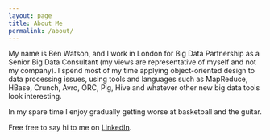 ```yaml
---
layout: page
title: About Me
permalink: /about/
---
```


My name is Ben Watson, and I work in London for Big Data Partnership as a Senior Big Data Consultant (my views are representative of myself and not my company). I spend most of my time applying object-oriented design to data processing issues, using tools and languages such as MapReduce, HBase, Crunch, Avro, ORC, Pig, Hive and whatever other new big data tools look interesting.

In my spare time I enjoy gradually getting worse at basketball and the guitar.

Free free to say hi to me on <a title="LinkedIn" href="https://www.linkedin.com/profile/view?id=272200689">LinkedIn</a>.

